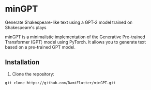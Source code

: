 # minGPT
Generate Shakespeare-like text using a GPT-2 model trained on Shakespeare's plays

minGPT is a minimalistic implementation of the Generative Pre-trained Transformer (GPT) model using PyTorch. It allows you to generate text based on a pre-trained GPT model.

## Installation

1. Clone the repository:

```shell
git clone https://github.com/DamiFlutter/minGPT.git
```
